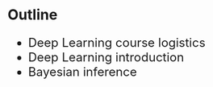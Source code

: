 # Outline

<div style="font-size:24px; ">

* <Link to="3">Deep Learning course logistics</Link>

* <Link to="17">Deep Learning introduction</Link>

* <Link to="21">Bayesian inference</Link>

</div>